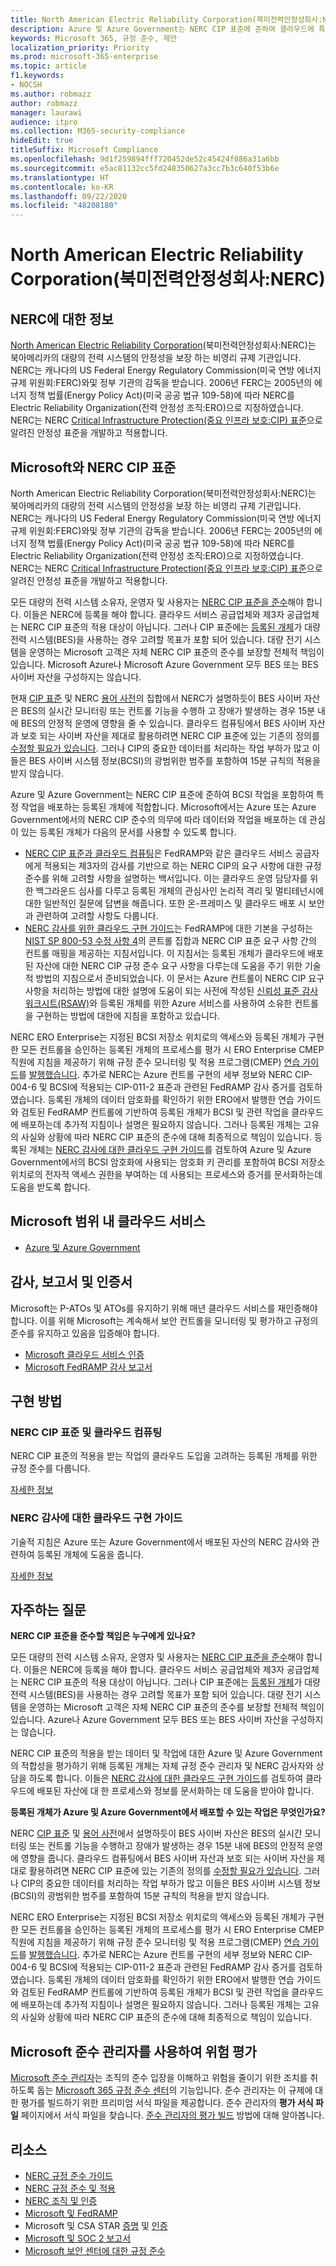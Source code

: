 ```yaml
---
title: North American Electric Reliability Corporation(북미전력안정성회사:NERC)
description: Azure 및 Azure Government는 NERC CIP 표준에 준하여 클라우드에 특정 작업을 배포하는 등록된 개체에 적합합니다.
keywords: Microsoft 365, 규정 준수, 제안
localization_priority: Priority
ms.prod: microsoft-365-enterprise
ms.topic: article
f1.keywords:
- NOCSH
ms.author: robmazz
author: robmazz
manager: laurawi
audience: itpro
ms.collection: M365-security-compliance
hideEdit: true
titleSuffix: Microsoft Compliance
ms.openlocfilehash: 9d1f259894fff720452de52c45424f086a31a6bb
ms.sourcegitcommit: e5ac81132cc5fd248350627a3cc7b3c640f53b6e
ms.translationtype: HT
ms.contentlocale: ko-KR
ms.lasthandoff: 09/22/2020
ms.locfileid: "48208180"
---
```

# <a name="north-american-electric-reliability-corporation-nerc"></a>North American Electric Reliability Corporation(북미전력안정성회사:NERC)

## <a name="about-the-nerc"></a>NERC에 대한 정보

[North American Electric Reliability Corporation](https://www.nerc.com/)(북미전력안정성회사:NERC)는 북아메리카의 대량의 전력 시스템의 안정성을 보장 하는 비영리 규제 기관입니다. NERC는 캐나다의 US Federal Energy Regulatory Commission(미국 연방 에너지 규제 위원회:FERC)와및 정부 기관의 감독을 받습니다. 2006년 FERC는 2005년의 에너지 정책 법률(Energy Policy Act)(미국 공공 법규 109-58)에 따라 NERC를 Electric Reliability Organization(전력 안정성 조직:ERO)으로 지정하였습니다. NERC는 NERC [Critical Infrastructure Protection(중요 인프라 보호:CIP) 표준](https://www.nerc.com/pa/Stand/Pages/CIPStandards.aspx)으로 알려진 안정성 표준을 개발하고 적용합니다.

## <a name="microsoft-and-the-nerc-cip-standard"></a>Microsoft와 NERC CIP 표준

North American Electric Reliability Corporation(북미전력안정성회사:NERC)는 북아메리카의 대량의 전력 시스템의 안정성을 보장 하는 비영리 규제 기관입니다. NERC는 캐나다의 US Federal Energy Regulatory Commission(미국 연방 에너지 규제 위원회:FERC)와및 정부 기관의 감독을 받습니다. 2006년 FERC는 2005년의 에너지 정책 법률(Energy Policy Act)(미국 공공 법규 109-58)에 따라 NERC를 Electric Reliability Organization(전력 안정성 조직:ERO)으로 지정하였습니다. NERC는 NERC [Critical Infrastructure Protection(중요 인프라 보호:CIP) 표준](https://www.nerc.com/pa/Stand/Pages/CIPStandards.aspx)으로 알려진 안정성 표준을 개발하고 적용합니다.

모든 대량의 전력 시스템 소유자, 운영자 및 사용자는 [NERC CIP 표준을 준수](https://www.nerc.com/pa/comp/Pages/default.aspx)해야 합니다. 이들은 NERC에 등록을 해야 합니다. 클라우드 서비스 공급업체와 제3자 공급업체는 NERC CIP 표준의 적용 대상이 아닙니다. 그러나 CIP 표준에는 [등록된 개체](https://www.nerc.com/pa/comp/Pages/Registration.aspx)가 대량 전력 시스템(BES)을 사용하는 경우 고려할 목표가 포함 되어 있습니다. 대량 전기 시스템을 운영하는 Microsoft 고객은 자체 NERC CIP 표준의 준수를 보장할 전체적 책임이 있습니다. Microsoft Azure나 Microsoft Azure Government 모두 BES 또는 BES 사이버 자산을 구성하지는 않습니다.

현재 [CIP 표준](https://www.nerc.com/pa/Stand/Reliability%20Standards%20Complete%20Set/RSCompleteSet.pdf) 및 NERC [용어 사전](https://www.nerc.com/pa/Stand/Glossary%20of%20Terms/Glossary_of_Terms.pdf)의 집합에서 NERC가 설명하듯이 BES 사이버 자산은 BES의 실시간 모니터링 또는 컨트롤 기능을 수행하 고 장애가 발생하는 경우 15분 내에 BES의 안정적 운영에 영향을 줄 수 있습니다. 클라우드 컴퓨팅에서 BES 사이버 자산과 보호 되는 사이버 자산을 제대로 활용하려면 NERC CIP 표준에 있는 기존의 정의를 [수정할 필요가 있습니다](https://www.nerc.com/pa/Stand/Pages/Project%202016-02%20Modifications%20to%20CIP%20Standards.aspx). 그러나 CIP의 중요한 데이터를 처리하는 작업 부하가 많고 이들은 BES 사이버 시스템 정보(BCSI)의 광범위한 범주를 포함하여 15분 규칙의 적용을 받지 않습니다.

Azure 및 Azure Government는 NERC CIP 표준에 준하여 BCSI 작업을 포함하여 특정 작업을 배포하는 등록된 개체에 적합합니다. Microsoft에서는 Azure 또는 Azure Government에서의 NERC CIP 준수의 의무에 따라 데이터와 작업을 배포하는 데 관심이 있는 등록된 개체가 다음의 문서를 사용할 수 있도록 합니다.

- [NERC CIP 표준과 클라우드 컴퓨팅](https://aka.ms/AzureNERC)은 FedRAMP와 같은 클라우드 서비스 공급자에게 적용되는 제3자의 감사를 기반으로 하는 NERC CIP의 요구 사항에 대한 규정 준수를 위해 고려할 사항을 설명하는 백서입니다. 이는 클라우드 운영 담당자를 위한 백그라운드 심사를 다루고 등록된 개체의 관심사인 논리적 격리 및 멀티테넌시에 대한 일반적인 질문에 답변을 해줍니다. 또한 온-프레미스 및 클라우드 배포 시 보안과 관련하여 고려할 사항도 다룹니다.
- [NERC 감사를 위한 클라우드 구현 가이드](https://aka.ms/AzureNERCGuide)는 FedRAMP에 대한 기본을 구성하는 [NIST SP 800-53 수정 사항 4](https://nvd.nist.gov/800-53/Rev4)의 콘트롤 집합과 NERC CIP 표준 요구 사항 간의 컨트롤 매핑을 제공하는 지침서입니다. 이 지침서는 등록된 개체가 클라우드에 배포된 자산에 대한 NERC CIP 규정 준수 요구 사항을 다루는데 도움을 주기 위한 기술적 방법의 지침으로서 준비되었습니다. 이 문서는 Azure 컨트롤이 NERC CIP 요구 사항을 처리하는 방법에 대한 설명에 도움이 되는 사전에 작성된 [신뢰성 표준 감사 워크시트(RSAW)](https://www.nerc.com/pa/comp/Pages/Reliability-Standard-Audit-Worksheets-\(RSAWs\).aspx)와 등록된 개체를 위한 Azure 서비스를 사용하여 소유한 컨트롤을 구현하는 방법에 대한에 지침을 포함하고 있습니다.

NERC ERO Enterprise는 지정된 BCSI 저장소 위치로의 액세스와 등록된 개체가 구현한 모든 컨트롤을 승인하는 등록된 개체의 프로세스를 평가 시 ERO Enterprise CMEP 직원에 지침을 제공하기 위해 규정 준수 모니터링 및 적용 프로그램(CMEP) [연습 가이드](https://www.nerc.com/pa/comp/guidance/CMEPPracticeGuidesDL/ERO%20Enterprise%20CMEP%20Practice%20Guide%20_%20BCSI%20-%20v0.2%20CLEAN.pdf)를 [발행했습니다](https://www.nerc.com/pa/comp/guidance/Pages/default.aspx). 추가로 NERC는 Azure 컨트롤 구현의 세부 정보와 NERC CIP-004-6 및 BCSI에 적용되는 CIP-011-2 표준과 관련된 FedRAMP 감사 증거를 검토하였습니다. 등록된 개체의 데이터 암호화를 확인하기 위한 ERO에서 발행한 연습 가이드와 검토된 FedRAMP 컨트롤에 기반하여 등록된 개체가 BCSI 및 관련 작업을 클라우드에 배포하는데 추가적 지침이나 설명은 필요하지 않습니다. 그러나 등록된 개체는 고유의 사실와 상황에 따라 NERC CIP 표준의 준수에 대해 최종적으로 책임이 있습니다. 등록된 개체는 [NERC 감사에 대한 클라우드 구현 가이드](https://aka.ms/AzureNERCGuide)를 검토하여 Azure 및 Azure Government에서의 BCSI 암호화에 사용되는 암호화 키 관리를 포함하여 BCSI 저장소 위치로의 전자적 액세스 권한을 부여하는 데 사용되는 프로세스와 증거를 문서화하는데 도움을 받도록 합니다.

## <a name="microsoft-in-scope-cloud-services"></a>Microsoft 범위 내 클라우드 서비스

- [Azure 및 Azure Government](https://aka.ms/AzureCompliance)

## <a name="audits-reports-and-certificates"></a>감사, 보고서 및 인증서

Microsoft는 P-ATOs 및 ATOs를 유지하기 위해 매년 클라우드 서비스를 재인증해야 합니다. 이를 위해 Microsoft는 계속해서 보안 컨트롤을 모니터링 및 평가하고 규정의 준수를 유지하고 있음을 입증해야 합니다.

- [Microsoft 클라우드 서비스 인증](https://marketplace.fedramp.gov/?sort=productName&productNameSearch=azure#/product/azure-government)
- [Microsoft FedRAMP 감사 보고서](https://aka.ms/MicrosoftFedRAMPAuditDocuments)

## <a name="how-to-implement"></a>구현 방법

### <a name="nerc-cip-standards-and-cloud-computing"></a>NERC CIP 표준 및 클라우드 컴퓨팅

NERC CIP 표준의 적용을 받는 작업의 클라우드 도입을 고려하는 등록된 개체를 위한 규정 준수를 다룹니다.

[자세한 정보](https://aka.ms/AzureNERC)

### <a name="cloud-implementation-guide-for-nerc-audits"></a>NERC 감사에 대한 클라우드 구현 가이드

기술적 지침은 Azure 또는 Azure Government에서 배포된 자산의 NERC 감사와 관련하여 등록된 개체에 도움을 줍니다. 

[자세한 정보](https://aka.ms/AzureNERCGuide)

## <a name="frequently-asked-questions"></a>자주하는 질문

**NERC CIP 표준을 준수할 책임은 누구에게 있나요?**

모든 대량의 전력 시스템 소유자, 운영자 및 사용자는 [NERC CIP 표준을 준수](https://www.nerc.com/pa/comp/Pages/default.aspx)해야 합니다. 이들은 NERC에 등록을 해야 합니다. 클라우드 서비스 공급업체와 제3자 공급업체는 NERC CIP 표준의 적용 대상이 아닙니다. 그러나 CIP 표준에는 [등록된 개체](https://www.nerc.com/pa/comp/Pages/Registration.aspx)가 대량 전력 시스템(BES)을 사용하는 경우 고려할 목표가 포함 되어 있습니다. 대량 전기 시스템을 운영하는 Microsoft 고객은 자체 NERC CIP 표준의 준수를 보장할 전체적 책임이 있습니다. Azure나 Azure Government 모두 BES 또는 BES 사이버 자산을 구성하지는 않습니다.

NERC CIP 표준의 적용을 받는 데이터 및 작업에 대한 Azure 및 Azure Government의 적합성을 평가하기 위해 등록된 개체는 자체 규정 준수 관리자 및 NERC 감사자와 상담을 하도록 합니다. 이들은 [NERC 감사에 대한 클라우드 구현 가이드](https://aka.ms/AzureNERCGuide)를 검토하여 클라우드에 배포된 자산에 대 한 프로세스와 정보를 문서화하는 데 도움을 받아야 합니다.

**등록된 개체가 Azure 및 Azure Government에서 배포할 수 있는 작업은 무엇인가요?**

NERC [CIP 표준](https://www.nerc.com/pa/Stand/Reliability%20Standards%20Complete%20Set/RSCompleteSet.pdf) 및 [용어 사전](https://www.nerc.com/pa/Stand/Glossary%20of%20Terms/Glossary_of_Terms.pdf)에서 설명하듯이 BES 사이버 자산은 BES의 실시간 모니터링 또는 컨트롤 기능을 수행하고 장애가 발생하는 경우 15분 내에 BES의 안정적 운영에 영향을 줍니다. 클라우드 컴퓨팅에서 BES 사이버 자산과 보호 되는 사이버 자산을 제대로 활용하려면 NERC CIP 표준에 있는 기존의 정의를 [수정할 필요가 있습니다](https://www.nerc.com/pa/Stand/Pages/Project%202016-02%20Modifications%20to%20CIP%20Standards.aspx). 그러나 CIP의 중요한 데이터를 처리하는 작업 부하가 많고 이들은 BES 사이버 시스템 정보(BCSI)의 광범위한 범주를 포함하여 15분 규칙의 적용을 받지 않습니다.

NERC ERO Enterprise는 지정된 BCSI 저장소 위치로의 액세스와 등록된 개체가 구현한 모든 컨트롤을 승인하는 등록된 개체의 프로세스를 평가 시 ERO Enterprise CMEP 직원에 지침을 제공하기 위해 규정 준수 모니터링 및 적용 프로그램(CMEP) [연습 가이드](https://www.nerc.com/pa/comp/guidance/CMEPPracticeGuidesDL/ERO%20Enterprise%20CMEP%20Practice%20Guide%20_%20BCSI%20-%20v0.2%20CLEAN.pdf)를 [발행했습니다](https://www.nerc.com/pa/comp/guidance/Pages/default.aspx). 추가로 NERC는 Azure 컨트롤 구현의 세부 정보와 NERC CIP-004-6 및 BCSI에 적용되는 CIP-011-2 표준과 관련된 FedRAMP 감사 증거를 검토하였습니다. 등록된 개체의 데이터 암호화를 확인하기 위한 ERO에서 발행한 연습 가이드와 검토된 FedRAMP 컨트롤에 기반하여 등록된 개체가 BCSI 및 관련 작업을 클라우드에 배포하는데 추가적 지침이나 설명은 필요하지 않습니다. 그러나 등록된 개체는 고유의 사실와 상황에 따라 NERC CIP 표준의 준수에 대해 최종적으로 책임이 있습니다.

## <a name="use-microsoft-compliance-manager-to-assess-your-risk"></a>Microsoft 준수 관리자를 사용하여 위험 평가

[Microsoft 준수 관리자](compliance-manager.md)는 조직의 준수 입장을 이해하고 위험을 줄이기 위한 조치를 취하도록 돕는 [Microsoft 365 규정 준수 센터](microsoft-365-compliance-center.md)의 기능입니다. 준수 관리자는 이 규제에 대한 평가를 빌드하기 위한 프리미엄 서식 파일을 제공합니다. 준수 관리자의 **평가 서식 파일** 페이지에서 서식 파일을 찾습니다. [준수 관리자의 평가 빌드](compliance-manager-assessments.md) 방법에 대해 알아봅니다.

## <a name="resources"></a>리소스

- [NERC 규정 준수 가이드](https://www.nerc.com/pa/comp/guidance/)
- [NERC 규정 준수 및 적용](https://www.nerc.com/pa/comp/Pages/default.aspx)
- [NERC 조직 및 인증](https://www.nerc.com/pa/comp/Pages/Registration.aspx)
- [Microsoft 및 FedRAMP](offering-fedramp.md)
- Microsoft 및 CSA STAR [증명](offering-csa-star-attestation.md) 및 [인증](offering-csa-star-certification.md)
- [Microsoft 및 SOC 2 보고서](offering-soc.md)
- [Microsoft 보안 센터에 대한 규정 준수](https://www.microsoft.com/trust-center/compliance/compliance-overview)
